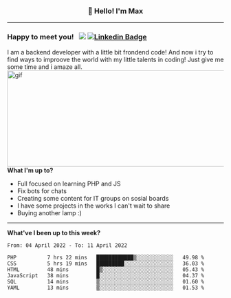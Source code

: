 ### <p align="center">👋 Hello! I'm Max</p>

--------

### Happy to meet you! &nbsp; ![](https://komarev.com/ghpvc/?username=romartiny) [![Linkedin Badge](https://img.shields.io/badge/-LinkedIn-0e76a8?style=flat-square&logo=Linkedin&logoColor=white)](https://www.linkedin.com/in/romartiny/)

I am a backend developer with a little bit frondend code! And now i try to find ways to improove the world with my little talents in coding! Just give me some time and i amaze all.
<img align="right" alt="gif" src="https://64.media.tumblr.com/e1c5da7500447ac51ab1661819d6f4b2/1a4296433cef4166-8b/s1280x1920/b8361cd88301da5372f86efff22d950c16dbed9b.gif" width="530" height="223" />

**What I'm up to?**

- Full focused on learning PHP and JS
- Fix bots for chats
- Creating some content for IT groups on sosial boards
- I have some projects in the works I can't wait to share
- Buying another lamp :) 

-------

**What've I been up to this week?** 

<!--START_SECTION:waka-->

```text
From: 04 April 2022 - To: 11 April 2022

PHP          7 hrs 22 mins   ████████████▒░░░░░░░░░░░░   49.98 %
CSS          5 hrs 19 mins   █████████░░░░░░░░░░░░░░░░   36.03 %
HTML         48 mins         █▒░░░░░░░░░░░░░░░░░░░░░░░   05.43 %
JavaScript   38 mins         █░░░░░░░░░░░░░░░░░░░░░░░░   04.37 %
SQL          14 mins         ▒░░░░░░░░░░░░░░░░░░░░░░░░   01.60 %
YAML         13 mins         ▒░░░░░░░░░░░░░░░░░░░░░░░░   01.53 %
```

<!--END_SECTION:waka-->
